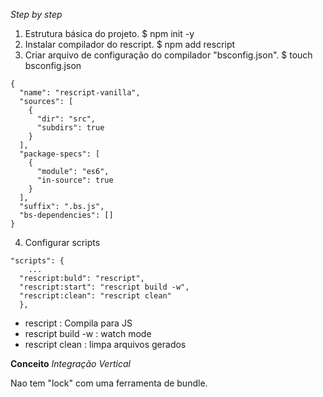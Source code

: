 *Step by step*

1. Estrutura básica do projeto. 
$ npm init -y  
2. Instalar compilador do rescript.
$ npm add rescript
3. Criar arquivo de configuração do compilador "bsconfig.json".
$ touch bsconfig.json
~~~
{
  "name": "rescript-vanilla",
  "sources": [
    {
      "dir": "src",
      "subdirs": true
    }
  ],
  "package-specs": [
    {
      "module": "es6",
      "in-source": true
    }
  ],
  "suffix": ".bs.js",
  "bs-dependencies": []
}
~~~
4. Configurar scripts 
~~~
"scripts": {
    ...
  "rescript:buld": "rescript",
  "rescript:start": "rescript build -w",
  "rescript:clean": "rescript clean"
  },
~~~

* rescript : Compila para JS
* rescript build -w : watch mode
* rescript clean : limpa arquivos gerados

**Conceito** 
*Integração Vertical*
<p>
Nao tem "lock" com uma ferramenta de bundle.
</p>
